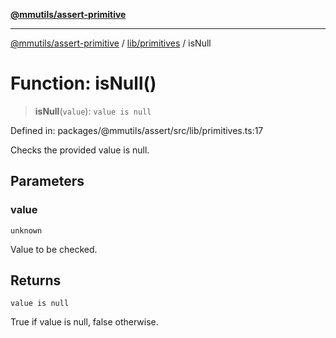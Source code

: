 [**@mmutils/assert-primitive**](../../../README.md)

***

[@mmutils/assert-primitive](../../../modules.md) / [lib/primitives](../README.md) / isNull

# Function: isNull()

> **isNull**(`value`): `value is null`

Defined in: packages/@mmutils/assert/src/lib/primitives.ts:17

Checks the provided value is null.

## Parameters

### value

`unknown`

Value to be checked.

## Returns

`value is null`

True if value is null, false otherwise.
